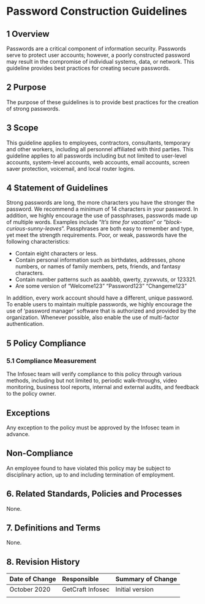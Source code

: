 # Password Construction Guidelines

## 1 Overview

Passwords are a critical component of information security. Passwords serve to protect user accounts; however, a poorly constructed password may result in the compromise of individual systems, data, or network. This guideline provides best practices for creating secure passwords.

## 2 Purpose

The purpose of these guidelines is to provide best practices for the creation of strong passwords.

## 3 Scope

This guideline applies to employees, contractors, consultants, temporary and other workers, including all personnel affiliated with third parties. This guideline applies to all passwords including but not limited to user-level accounts, system-level accounts, web accounts, email accounts, screen saver protection, voicemail, and local router logins.

## 4 Statement of Guidelines

Strong passwords are long, the more characters you have the stronger the password. We recommend a minimum of 14 characters in your password. In addition, we highly encourage the use of passphrases, passwords made up of multiple words. Examples include “_It’s time for vacation_” or “_block-curious-sunny-leaves_”. Passphrases are both easy to remember and type, yet meet the strength requirements. Poor, or weak, passwords have the following characteristics:

* Contain eight characters or less.
* Contain personal information such as birthdates, addresses, phone numbers, or names of family members, pets, friends, and fantasy characters.
* Contain number patterns such as aaabbb, qwerty, zyxwvuts, or 123321.
* Are some version of “Welcome123” “Password123” “Changeme123”

In addition, every work account should have a different, unique password. To enable users to maintain multiple passwords, we highly encourage the use of ‘password manager’ software that is authorized and provided by the organization. Whenever possible, also enable the use of multi-factor authentication.

## 5 Policy Compliance

### 5.1 Compliance Measurement

The Infosec team will verify compliance to this policy through various methods, including but not limited to, periodic walk-throughs, video monitoring, business tool reports, internal and external audits, and feedback to the policy owner.

## Exceptions

Any exception to the policy must be approved by the Infosec team in advance.

## Non-Compliance

An employee found to have violated this policy may be subject to disciplinary action, up to and including termination of employment.

## 6. Related Standards, Policies and Processes

None.

## 7. Definitions and Terms

None.

## 8. Revision History

| **Date of Change** | **Responsible** | **Summary of Change** |
| :--- | :--- | :--- |
| October 2020 | GetCraft Infosec | Initial version |
|  |  |  |

